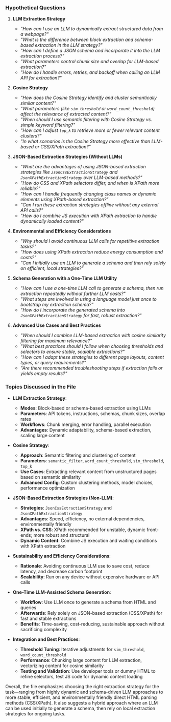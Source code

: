 ### Hypothetical Questions

1. **LLM Extraction Strategy**
   - *"How can I use an LLM to dynamically extract structured data from a webpage?"*
   - *"What is the difference between block extraction and schema-based extraction in the LLM strategy?"*
   - *"How can I define a JSON schema and incorporate it into the LLM extraction process?"*
   - *"What parameters control chunk size and overlap for LLM-based extraction?"*
   - *"How do I handle errors, retries, and backoff when calling an LLM API for extraction?"*

2. **Cosine Strategy**
   - *"How does the Cosine Strategy identify and cluster semantically similar content?"*
   - *"What parameters (like `sim_threshold` or `word_count_threshold`) affect the relevance of extracted content?"*
   - *"When should I use semantic filtering with Cosine Strategy vs. simple keyword filtering?"*
   - *"How can I adjust `top_k` to retrieve more or fewer relevant content clusters?"*
   - *"In what scenarios is the Cosine Strategy more effective than LLM-based or CSS/XPath extraction?"*

3. **JSON-Based Extraction Strategies (Without LLMs)**
   - *"What are the advantages of using JSON-based extraction strategies like `JsonCssExtractionStrategy` and `JsonXPathExtractionStrategy` over LLM-based methods?"*
   - *"How do CSS and XPath selectors differ, and when is XPath more reliable?"*
   - *"How can I handle frequently changing class names or dynamic elements using XPath-based extraction?"*
   - *"Can I run these extraction strategies offline without any external API calls?"*
   - *"How do I combine JS execution with XPath extraction to handle dynamically loaded content?"*

4. **Environmental and Efficiency Considerations**
   - *"Why should I avoid continuous LLM calls for repetitive extraction tasks?"*
   - *"How does using XPath extraction reduce energy consumption and costs?"*
   - *"Can I initially use an LLM to generate a schema and then rely solely on efficient, local strategies?"*

5. **Schema Generation with a One-Time LLM Utility**
   - *"How can I use a one-time LLM call to generate a schema, then run extraction repeatedly without further LLM costs?"*
   - *"What steps are involved in using a language model just once to bootstrap my extraction schema?"*
   - *"How do I incorporate the generated schema into `JsonXPathExtractionStrategy` for fast, robust extraction?"*

6. **Advanced Use Cases and Best Practices**
   - *"When should I combine LLM-based extraction with cosine similarity filtering for maximum relevance?"*
   - *"What best practices should I follow when choosing thresholds and selectors to ensure stable, scalable extractions?"*
   - *"How can I adapt these strategies to different page layouts, content types, or query requirements?"*
   - *"Are there recommended troubleshooting steps if extraction fails or yields empty results?"*

### Topics Discussed in the File

- **LLM Extraction Strategy**:  
  - **Modes**: Block-based or schema-based extraction using LLMs  
  - **Parameters**: API tokens, instructions, schemas, chunk sizes, overlap rates  
  - **Workflows**: Chunk merging, error handling, parallel execution  
  - **Advantages**: Dynamic adaptability, schema-based extraction, scaling large content

- **Cosine Strategy**:  
  - **Approach**: Semantic filtering and clustering of content  
  - **Parameters**: `semantic_filter`, `word_count_threshold`, `sim_threshold`, `top_k`  
  - **Use Cases**: Extracting relevant content from unstructured pages based on semantic similarity  
  - **Advanced Config**: Custom clustering methods, model choices, performance optimization

- **JSON-Based Extraction Strategies (Non-LLM)**:  
  - **Strategies**: `JsonCssExtractionStrategy` and `JsonXPathExtractionStrategy`  
  - **Advantages**: Speed, efficiency, no external dependencies, environmentally friendly  
  - **XPath vs. CSS**: XPath recommended for unstable, dynamic front-ends; more robust and structural  
  - **Dynamic Content**: Combine JS execution and waiting conditions with XPath extraction

- **Sustainability and Efficiency Considerations**:  
  - **Rationale**: Avoiding continuous LLM use to save cost, reduce latency, and decrease carbon footprint  
  - **Scalability**: Run on any device without expensive hardware or API calls

- **One-Time LLM-Assisted Schema Generation**:  
  - **Workflow**: Use LLM once to generate a schema from HTML and queries  
  - **Afterwards**: Rely solely on JSON-based extraction (CSS/XPath) for fast and stable extractions  
  - **Benefits**: Time-saving, cost-reducing, sustainable approach without sacrificing complexity

- **Integration and Best Practices**:  
  - **Threshold Tuning**: Iterative adjustments for `sim_threshold`, `word_count_threshold`  
  - **Performance**: Chunking large content for LLM extraction, vectorizing content for cosine similarity  
  - **Testing and Validation**: Use developer tools or dummy HTML to refine selectors, test JS code for dynamic content loading

Overall, the file emphasizes choosing the right extraction strategy for the task—ranging from highly dynamic and schema-driven LLM approaches to more stable, efficient, and environmentally friendly direct HTML parsing methods (CSS/XPath). It also suggests a hybrid approach where an LLM can be used initially to generate a schema, then rely on local extraction strategies for ongoing tasks.